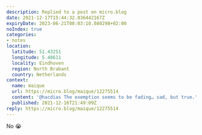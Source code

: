 ```yaml
---
description: Replied to a post on micro.blog
date: 2021-12-17T15:44:32.836442167Z
expiryDate: 2023-06-21T08:03:10.080298+02:00
noIndex: true
categories:
- notes
location:
  latitude: 51.43251
  longitude: 5.48611
  locality: Eindhoven
  region: North Brabant
  country: Netherlands
context:
  name: maique
  url: https://micro.blog/maique/12275514
  content: '@hacdias The exemption seems to be fading… sad, but true.'
  published: 2021-12-16T21:49:09Z
reply: https://micro.blog/maique/12275514
---
```


No 😭
